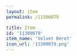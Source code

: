 ```yaml
---
layout: item
permalink: /11300079

title: Item
id: '11300079'
item_name: 'Velvet Beret'
icon_url: '11300079.png'
---
```

